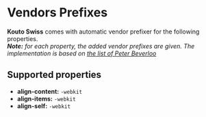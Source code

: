# Vendors Prefixes

**Kouto Swiss** comes with automatic vendor prefixer for the following properties.  
_**Note:** for each property, the added vendor prefixes are given. The implementation is based on [the list of Peter Beverloo](http://peter.sh/experiments/vendor-prefixed-css-property-overview/)_

## Supported properties

* **align-content:** `-webkit`
* **align-items:** `-webkit`
* **align-self:** `-webkit`
